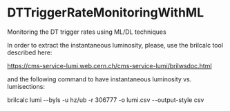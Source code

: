 # DTTriggerRateMonitoringWithML
Monitoring the DT trigger rates using ML/DL techniques

In order to extract the instantaneous luminosity, please, use the brilcalc tool described here:

https://cms-service-lumi.web.cern.ch/cms-service-lumi/brilwsdoc.html

and the following command to have instantaneous luminosity vs. lumisections:

brilcalc lumi --byls -u hz/ub -r 306777 -o lumi.csv --output-style csv
